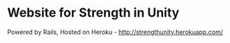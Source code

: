 # Website for Strength in Unity

Powered by Rails, Hosted on Heroku - http://strengthunity.herokuapp.com/

